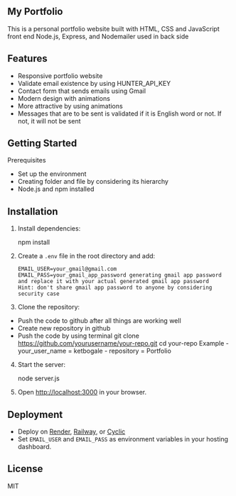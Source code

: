 ## My Portfolio

This is a personal portfolio website built with HTML, CSS and JavaScript front end
Node.js, Express, and Nodemailer used in back side

## Features

- Responsive portfolio website
- Validate email existence by using HUNTER_API_KEY
- Contact form that sends emails using Gmail
- Modern design with animations
- More attractive by using animations
- Messages that are to be sent is validated if it is English word or not. If not, it will not be sent 

## Getting Started

Prerequisites
- Set up the environment 
- Creating folder and file by considering its hierarchy
- Node.js and npm installed
## Installation
1. Install dependencies:

   npm install

2. Create a `.env` file in the root directory and add:
   ```
   EMAIL_USER=your_gmail@gmail.com
   EMAIL_PASS=your_gmail_app_password generating gmail app password and replace it with your actual generated gmail app password
   Hint: don't share gmail app password to anyone by considering security case

3. Clone the repository:
- Push the code to github after all things are working well
- Create new repository in github
- Push the code by using terminal
   git clone https://github.com/yourusername/your-repo.git
   cd your-repo
  Example 
       - your_user_name = ketbogale
       - repository = Portfolio
       
4. Start the server:

   node server.js

5. Open [http://localhost:3000](http://localhost:3000) in your browser.

## Deployment

- Deploy on [Render](https://render.com/), [Railway](https://railway.app/), or [Cyclic](https://www.cyclic.sh/)
- Set `EMAIL_USER` and `EMAIL_PASS` as environment variables in your hosting dashboard.

## License

MIT
